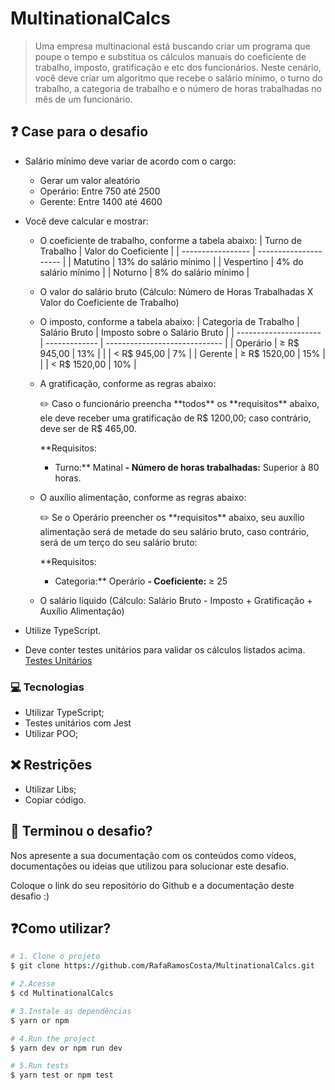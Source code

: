 # MultinationalCalcs

> Uma empresa multinacional está buscando criar um programa que poupe o tempo e substitua os cálculos manuais do coeficiente de trabalho, imposto, gratificação e etc dos funcionários. Neste cenário, você deve criar um algoritmo que recebe o salário mínimo, o turno do trabalho, a categoria de trabalho e o número de horas trabalhadas no mês de um funcionário.

## ❓ Case para o desafio

- Salário mínimo deve variar de acordo com o cargo:
  - Gerar um valor aleatório
  - Operário: Entre 750 até 2500
  - Gerente: Entre 1400 até 4600
- Você deve calcular e mostrar:

  - O coeficiente de trabalho, conforme a tabela abaixo:
    | Turno de Trabalho | Valor do Coeficiente |
    | ----------------- | --------------------- |
    | Matutino | 13% do salário mínimo |
    | Vespertino | 4% do salário mínimo |
    | Noturno | 8% do salário mínimo |
  - O valor do salário bruto (Cálculo: Número de Horas Trabalhadas X Valor do Coeficiente de Trabalho)
  - O imposto, conforme a tabela abaixo:
    | Categoria de Trabalho | Salário Bruto | Imposto sobre o Salário Bruto |
    | --------------------- | ------------- | ----------------------------- |
    | Operário | ≥ R$ 945,00 | 13% |
    | | < R$ 945,00 | 7% |
    | Gerente | ≥ R$ 1520,00 | 15% |
    | | < R$ 1520,00 | 10% |
  - A gratificação, conforme as regras abaixo:
      <aside>
      ✏️ Caso o funcionário preencha **todos** os **requisitos** abaixo, ele deve receber uma gratificação de R$ 1200,00; caso contrário, deve ser de R$ 465,00.
      
      **Requisitos:
      - Turno:** Matinal
      **- Número de horas trabalhadas:** Superior à 80 horas.
      
      </aside>

  - O auxílio alimentação, conforme as regras abaixo:
      <aside>
      ✏️ Se o Operário preencher os **requisitos** abaixo, seu auxílio alimentação será de metade do seu salário bruto, caso contrário, será de um terço do seu salário bruto:
      
      **Requisitos:
      - Categoria:** Operário
      **- Coeficiente:** ≥ 25
      
      </aside>

  - O salário líquido (Cálculo: Salário Bruto - Imposto + Gratificação + Auxílio Alimentação)

- Utilize TypeScript.
- Deve conter testes unitários para validar os cálculos listados acima.
  [Testes Unitários](https://www.notion.so/Testes-Unit-rios-b31647b73c8b45d99deff35cff5539ce)

### **[💻](https://emojiterra.com/pt/pc/) Tecnologias**

- Utilizar TypeScript;
- Testes unitários com Jest
- Utilizar POO;

## ❌ Restrições

- Utilizar Libs;
- Copiar código.

## 🚀 Terminou o desafio?

Nos apresente a sua documentação com os conteúdos como vídeos, documentações ou ideias que utilizou para solucionar este desafio.

Coloque o link do seu repositório do Github e a documentação deste desafio :)

## ❓Como utilizar?

```bash
# 1. Clone o projeto
$ git clone https://github.com/RafaRamosCosta/MultinationalCalcs.git

# 2.Acesse
$ cd MultinationalCalcs

# 3.Instale as dependências
$ yarn or npm

# 4.Run the project
$ yarn dev or npm run dev

# 5.Run tests
$ yarn test or npm test
```
